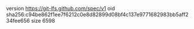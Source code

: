 version https://git-lfs.github.com/spec/v1
oid sha256:c94be862f1ee7f6212c0e8d82899d08bf4c137e9771682983bb5aff234fee656
size 6598
